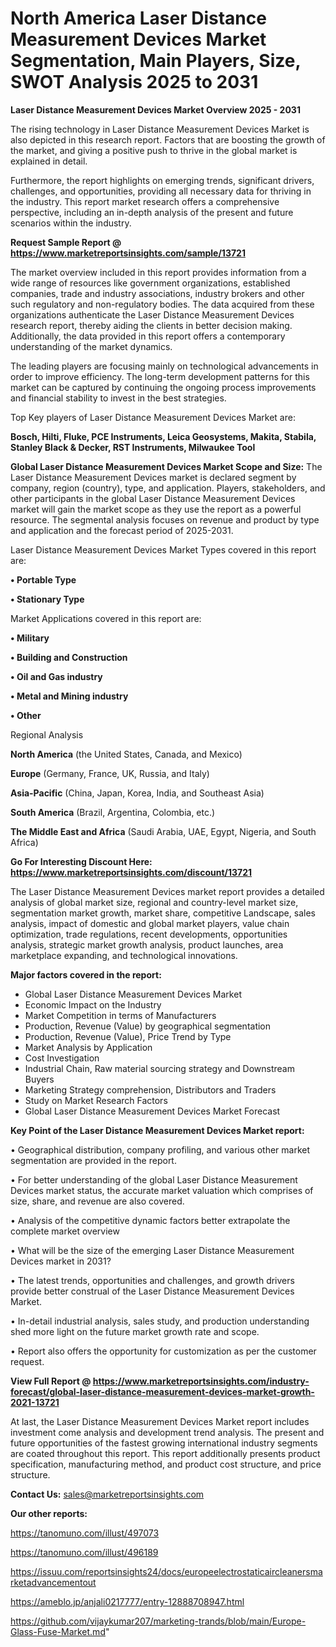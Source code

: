  # North America Laser Distance Measurement Devices Market Segmentation, Main Players, Size, SWOT Analysis 2025 to 2031

<Strong> Laser Distance Measurement Devices Market Overview 2025 - 2031</strong>

The rising technology in Laser Distance Measurement Devices Market is also depicted in this research report. Factors that are boosting the growth of the market, and giving a positive push to thrive in the global market is explained in detail.

Furthermore, the report highlights on emerging trends, significant drivers, challenges, and opportunities, providing all necessary data for thriving in the industry. This report market research offers a comprehensive perspective, including an in-depth analysis of the present and future scenarios within the industry.

<strong>Request Sample Report @ <a href=https://www.marketreportsinsights.com/sample/13721>https://www.marketreportsinsights.com/sample/13721</a></strong>

The market overview included in this report provides information from a wide range of resources like government organizations, established companies, trade and industry associations, industry brokers and other such regulatory and non-regulatory bodies. The data acquired from these organizations authenticate the Laser Distance Measurement Devices research report, thereby aiding the clients in better decision making. Additionally, the data provided in this report offers a contemporary understanding of the market dynamics.

The leading players are focusing mainly on technological advancements in order to improve efficiency. The long-term development patterns for this market can be captured by continuing the ongoing process improvements and financial stability to invest in the best strategies.

Top Key players of Laser Distance Measurement Devices Market are:

<strong>Bosch, Hilti, Fluke, PCE Instruments, Leica Geosystems, Makita, Stabila, Stanley Black & Decker, RST Instruments, Milwaukee Tool</strong>

<strong><b>Global Laser Distance Measurement Devices Market Scope and Size:</b></strong>
The Laser Distance Measurement Devices market is declared segment by company, region (country), type, and application. Players, stakeholders, and other participants in the global Laser Distance Measurement Devices market will gain the market scope as they use the report as a powerful resource. The segmental analysis focuses on revenue and product by type and application and the forecast period of 2025-2031.

Laser Distance Measurement Devices Market Types covered in this report are:

<strong>• Portable Type

• Stationary Type</strong>

Market Applications covered in this report are:

<strong>• Military

• Building and Construction

• Oil and Gas industry

• Metal and Mining industry

• Other</strong> 

Regional Analysis

<strong>North America</strong> (the United States, Canada, and Mexico)

<strong>Europe</strong> (Germany, France, UK, Russia, and Italy)

<strong>Asia-Pacific</strong> (China, Japan, Korea, India, and Southeast Asia)

<strong>South America</strong> (Brazil, Argentina, Colombia, etc.)

<strong>The Middle East and Africa</strong> (Saudi Arabia, UAE, Egypt, Nigeria, and South Africa)

<strong>Go For Interesting Discount Here: <a href=https://www.marketreportsinsights.com/discount/13721>https://www.marketreportsinsights.com/discount/13721</a></strong>

The Laser Distance Measurement Devices market report provides a detailed analysis of global market size, regional and country-level market size, segmentation market growth, market share, competitive Landscape, sales analysis, impact of domestic and global market players, value chain optimization, trade regulations, recent developments, opportunities analysis, strategic market growth analysis, product launches, area marketplace expanding, and technological innovations.

<strong><b>Major factors covered in the report:</b></strong>
<ul>
  <li>Global Laser Distance Measurement Devices Market </li>
  <li>Economic Impact on the Industry</li>
  <li>Market Competition in terms of Manufacturers</li>
  <li>Production, Revenue (Value) by geographical segmentation</li>
  <li>Production, Revenue (Value), Price Trend by Type</li>
  <li>Market Analysis by Application</li>
  <li>Cost Investigation</li>
  <li>Industrial Chain, Raw material sourcing strategy and Downstream Buyers</li>
  <li>Marketing Strategy comprehension, Distributors and Traders</li>
  <li>Study on Market Research Factors</li>
  <li>Global Laser Distance Measurement Devices Market Forecast</li>
</ul>

<strong><b>Key Point of the Laser Distance Measurement Devices Market report:</b></strong>

• Geographical distribution, company profiling, and various other market segmentation are provided in the report.

• For better understanding of the global Laser Distance Measurement Devices market status, the accurate market valuation which comprises of size, share, and revenue are also covered.

• Analysis of the competitive dynamic factors better extrapolate the complete market overview

• What will be the size of the emerging Laser Distance Measurement Devices market in 2031?

• The latest trends, opportunities and challenges, and growth drivers provide better construal of the Laser Distance Measurement Devices Market.

• In-detail industrial analysis, sales study, and production understanding shed more light on the future market growth rate and scope.

• Report also offers the opportunity for customization as per the customer request.

<strong><b>View Full Report @ <a href=https://www.marketreportsinsights.com/industry-forecast/global-laser-distance-measurement-devices-market-growth-2021-13721>https://www.marketreportsinsights.com/industry-forecast/global-laser-distance-measurement-devices-market-growth-2021-13721</a></b></strong>


At last, the Laser Distance Measurement Devices Market report includes investment come analysis and development trend analysis. The present and future opportunities of the fastest growing international industry segments are coated throughout this report. This report additionally presents product specification, manufacturing method, and product cost structure, and price structure.

<strong>Contact Us:</strong>
sales@marketreportsinsights.com

<strong>Our other reports:</strong>

<a href=https://tanomuno.com/illust/497073>https://tanomuno.com/illust/497073</a>

<a href=https://tanomuno.com/illust/496189>https://tanomuno.com/illust/496189</a>

<a href=https://issuu.com/reportsinsights24/docs/europeelectrostaticaircleanersmarketadvancementout>https://issuu.com/reportsinsights24/docs/europeelectrostaticaircleanersmarketadvancementout</a>

<a href=https://ameblo.jp/anjali0217777/entry-12888708947.html>https://ameblo.jp/anjali0217777/entry-12888708947.html</a>

<a href=https://github.com/vijaykumar207/marketing-trands/blob/main/Europe-Glass-Fuse-Market.md>https://github.com/vijaykumar207/marketing-trands/blob/main/Europe-Glass-Fuse-Market.md</a>"
